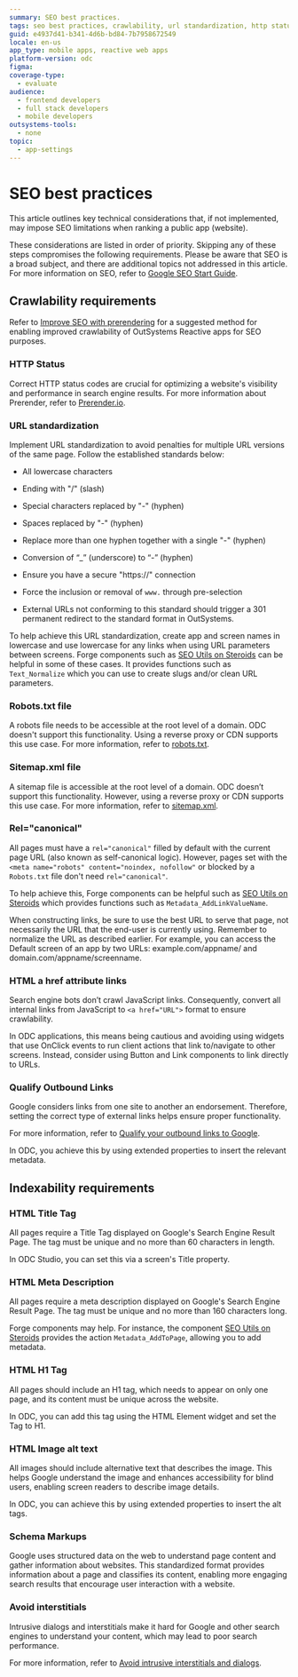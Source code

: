 ```yaml
---
summary: SEO best practices.
tags: seo best practices, crawlability, url standardization, http status codes, outsystems reactive apps
guid: e4937d41-b341-4d6b-bd84-7b7958672549
locale: en-us
app_type: mobile apps, reactive web apps
platform-version: odc
figma:
coverage-type:
  - evaluate
audience:
  - frontend developers
  - full stack developers
  - mobile developers
outsystems-tools:
  - none
topic:
  - app-settings
---
```


# SEO best practices

This article outlines key technical considerations that, if not implemented, may impose SEO limitations when ranking a public app (website).

These considerations are listed in order of priority. Skipping any of these steps compromises the following requirements. Please be aware that SEO is a broad subject, and there are additional topics not addressed in this article. For more information on SEO, refer to [Google SEO Start Guide](https://developers.google.com/search/docs/fundamentals/seo-starter-guide).

## Crawlability requirements

Refer to [Improve SEO with prerendering](improve-seo-prerendering.md) for a suggested method for enabling improved crawlability of OutSystems Reactive apps for SEO purposes. 

### HTTP Status

Correct HTTP status codes are crucial for optimizing a website's visibility and performance in search engine results. For more information about Prerender, refer to [Prerender.io](http://Prerender.io).

### URL standardization

Implement URL standardization to avoid penalties for multiple URL versions of the same page. Follow the established standards below:

* All lowercase characters

* Ending with "/" (slash)

* Special characters replaced by "-" (hyphen)

* Spaces replaced by "-" (hyphen)

* Replace more than one hyphen together with a single "-" (hyphen)

* Conversion of “_” (underscore) to “-” (hyphen)

* Ensure you have a secure "https://" connection

* Force the inclusion or removal of `www.` through pre-selection

* External URLs not conforming to this standard should trigger a 301 permanent redirect to the standard format in OutSystems.

To help achieve this URL standardization, create app and screen names in lowercase and use lowercase for any links when using URL parameters between screens. Forge components such as [SEO Utils on Steroids](https://www.outsystems.com/forge/component-overview/18898/seo-utils-on-steroids-odc) can be helpful in some of these cases. It provides functions such as `Text_Normalize` which you can use to create slugs and/or clean URL parameters.

### Robots.txt file

A robots file needs to be accessible at the root level of a domain. ODC doesn't support this functionality. Using a reverse proxy or CDN supports this use case. For more information, refer to [robots.txt](generating-sitemap-robot-files.md#robotstxt-robot).

### Sitemap.xml file

A sitemap file is accessible at the root level of a domain. ODC doesn’t support this functionality. However, using a reverse proxy or CDN supports this use case. For more information, refer to [sitemap.xml](generating-sitemap-robot-files.md#sitemapxml-sitemap). 

### Rel="canonical"

All pages must have a `rel="canonical"` filled by default with the current page URL (also known as self-canonical logic). However, pages set with the `<meta name="robots" content="noindex, nofollow"` or blocked by a `Robots.txt` file don't need `rel="canonical"`.

To help achieve this, Forge components can be helpful such as [SEO Utils on Steroids](https://www.outsystems.com/forge/component-overview/18898/seo-utils-on-steroids-odc) which provides functions such as `Metadata_AddLinkValueName`.

When constructing links, be sure to use the best URL to serve that page, not necessarily the URL that the end-user is currently using. Remember to normalize the URL as described earlier. For example, you can access the Default screen of an app by two URLs: example.com/appname/ and domain.com/appname/screenname.

### HTML a href attribute links

Search engine bots don’t crawl JavaScript links. Consequently, convert all internal links from JavaScript to `<a href="URL">` format to ensure crawlability.

In ODC applications, this means being cautious and avoiding using widgets that use OnClick events to run client actions that link to/navigate to other screens. Instead, consider using Button and Link components to link directly to URLs.

### Qualify Outbound Links

Google considers links from one site to another an endorsement. Therefore, setting the correct type of external links helps ensure proper functionality.

For more information, refer to [Qualify your outbound links to Google](https://developers.google.com/search/docs/crawling-indexing/qualify-outbound-links).

In ODC, you achieve this by using extended properties to insert the relevant metadata.

## Indexability requirements

### HTML Title Tag

All pages require a Title Tag displayed on Google's Search Engine Result Page. The tag must be unique and no more than 60 characters in length.

In ODC Studio, you can set this via a screen's Title property.

### HTML Meta Description

All pages require a meta description displayed on Google's Search Engine Result Page. The tag must be unique and no more than 160 characters long.

Forge components may help. For instance, the component [SEO Utils on Steroids](https://www.outsystems.com/forge/component-overview/18898/seo-utils-on-steroids-odc) provides the action `Metadata_AddToPage`, allowing you to add metadata.

### HTML H1 Tag

All pages should include an H1 tag, which needs to appear on only one page, and its content must be unique across the website.

In ODC, you can add this tag using the HTML Element widget and set the Tag to H1.

### HTML Image alt text

All images should include alternative text that describes the image. This helps Google understand the image and enhances accessibility for blind users, enabling screen readers to describe image details.

In ODC, you can achieve this by using extended properties to insert the alt tags.

### Schema Markups

Google uses structured data on the web to understand page content and gather information about websites. This standardized format provides information about a page and classifies its content, enabling more engaging search results that encourage user interaction with a website.

### Avoid interstitials 

Intrusive dialogs and interstitials make it hard for Google and other search engines to understand your content, which may lead to poor search performance.

For more information, refer to [Avoid intrusive interstitials and dialogs](https://developers.google.com/search/docs/appearance/avoid-intrusive-interstitials).
